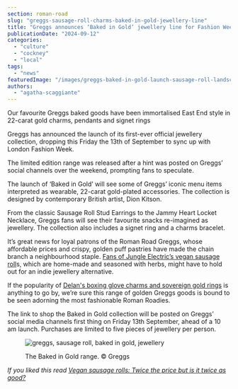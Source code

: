 ```yaml
---
section: roman-road
slug: "greggs-sausage-roll-charms-baked-in-gold-jewellery-line"
title: "Greggs announces ‘Baked in Gold’ jewellery line for Fashion Week"
publicationDate: "2024-09-12"
categories: 
  - "culture"
  - "cockney"
  - "local"
tags: 
  - "news"
featuredImage: "/images/greggs-baked-in-gold-launch-sausage-roll-landscape.jpg"
authors: 
  - "agatha-scaggiante"
---
```


Our favourite Greggs baked goods have been immortalised East End style in 22-carat gold charms, pendants and signet rings

Greggs has announced the launch of its first-ever official jewellery collection, dropping this Friday the 13th of September to sync up with London Fashion Week.

The limited edition range was released after a hint was posted on Greggs’ social channels over the weekend, prompting fans to speculate.  

The launch of ‘Baked in Gold’ will see some of Greggs’ iconic menu items interpreted as wearable, 22-carat gold-plated accessories. The collection is designed by contemporary British artist, Dion Kitson. 

From the classic Sausage Roll Stud Earrings to the Jammy Heart Locket Necklace, Greggs fans will see their favourite snacks re-imagined as jewellery. The collection also includes a signet ring and a charms bracelet. 

It’s great news for loyal patrons of the Roman Road Greggs, whose affordable prices and crispy, golden puff pastries have made the chain branch a neighbourhood staple. [Fans of Jungle Electric’s vegan sausage roll](https://romanroadlondon.com/greggs-jungle-electric-vegan-sausage-roll-taste-test/)s, which are home-made and seasoned with herbs, might have to hold out for an indie jewellery alternative. 

If the popularity of [Delan's boxing glove charms and sovereign gold rings](https://romanroadlondon.com/delan-jewellery-shop-interview/) is anything to go by, we’re sure this range of golden Greggs goods is bound to be seen adorning the most fashionable Roman Roadies.

The link to shop the Baked in Gold collection will be posted on Greggs’ social media channels first thing on Friday 13th September, ahead of a 10 am launch. Purchases are limited to five pieces of jewellery per person.

<figure>

![greggs, sausage roll, baked in gold, jewellery ](/images/baked-in-gold-greggs-sausage-roll.jpg)

<figcaption>

The Baked in Gold range. © Greggs

</figcaption>

</figure>

_If you liked this read [Vegan sausage rolls: Twice the price but is it twice as good?](https://romanroadlondon.com/greggs-jungle-electric-vegan-sausage-roll-taste-test/)_
